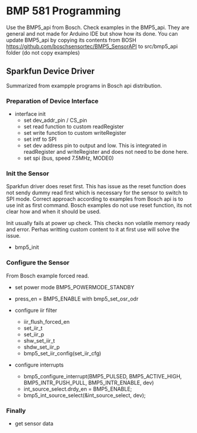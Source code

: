# BMP 581 Programming

Use the BMP5_api from Bosch. Check examples in the BMP5_api. 
They are general and not made for Arduino IDE but show how its done.
You can update BMP5_api by copying its contents from BOSH https://github.com/boschsensortec/BMP5_SensorAPI to src/bmp5_api folder (do not copy examples)

## Sparkfun Device Driver

Summarized from exampple programs in Bosch api distribution.

### Preparation of Device Interface

- interface init
    - set dev_addr_pin / CS_pin
    - set read function to custom readRegister
    - set write function to custom writeRegister
    - set intf to SPI
    - set dev address pin to output and low. This is integrated in readRegister and writeRegister and does not need to be done here.
    - set spi (bus, speed 7.5MHz, MODE0)

### Init the Sensor
Sparkfun driver does reset first. This has issue as the reset function does not sendy dummy read first which is necessary for the sensor to switch to SPI mode.
Correct approach according to examples from Bosch api is to use init as first command. Bosch examples do not use reset function, its not clear how and when it should be used.

Init usually fails at power up check. This checks non volatile memory ready and error. Perhas writting custom content to it at first use will solve the issue.

- bmp5_init

### Configure the Sensor

From Bosch example forced read.

- set power mode BMP5_POWERMODE_STANDBY
    
- press_en = BMP5_ENABLE with bmp5_set_osr_odr

- configure iir filter
    - iir_flush_forced_en
    - set_iir_t
    - set_iir_p
    - shw_set_iir_t
    - shdw_set_iir_p
    - bmp5_set_iir_config(set_iir_cfg)
    
- configure interrupts
    - bmp5_configure_interrupt(BMP5_PULSED, BMP5_ACTIVE_HIGH, BMP5_INTR_PUSH_PULL, BMP5_INTR_ENABLE, dev)
    - int_source_select.drdy_en = BMP5_ENABLE;
    - bmp5_int_source_select(&int_source_select, dev);
                
### Finally
- get sensor data

